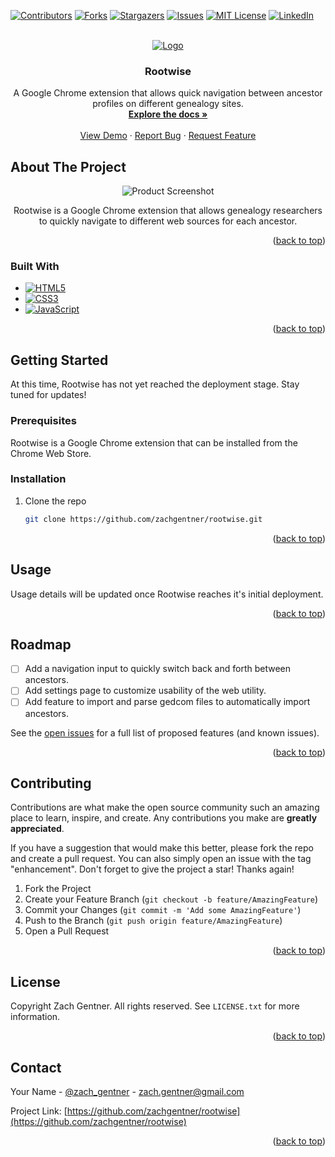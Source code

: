 <!-- Improved compatibility of back to top link: See: https://github.com/othneildrew/Best-README-Template/pull/73 -->

<a name="readme-top"></a>

<!--
*** Thanks for checking out the Best-README-Template. If you have a suggestion
*** that would make this better, please fork the repo and create a pull request
*** or simply open an issue with the tag "enhancement".
*** Don't forget to give the project a star!
*** Thanks again! Now go create something AMAZING! :D
-->

<!-- PROJECT SHIELDS -->
<!--
*** I'm using markdown "reference style" links for readability.
*** Reference links are enclosed in brackets [ ] instead of parentheses ( ).
*** See the bottom of this document for the declaration of the reference variables
*** for contributors-url, forks-url, etc. This is an optional, concise syntax you may use.
*** https://www.markdownguide.org/basic-syntax/#reference-style-links
-->

[![Contributors][contributors-shield]][contributors-url]
[![Forks][forks-shield]][forks-url]
[![Stargazers][stars-shield]][stars-url]
[![Issues][issues-shield]][issues-url]
[![MIT License][license-shield]][license-url]
[![LinkedIn][linkedin-shield]][linkedin-url]

<!-- PROJECT LOGO -->
<br />
<div align="center">
  <a href="https://github.com/zachgentner/rootwise">
    <img src="https://github.com/zachgentner/rootwise/blob/main/src/img/logo.png?raw=true" alt="Logo">
  </a>

<h3 align="center">Rootwise</h3>

  <p align="center">
    A Google Chrome extension that allows quick navigation between ancestor profiles on different genealogy sites.
    <br />
    <a href="https://github.com/zachgentner/rootwise"><strong>Explore the docs »</strong></a>
    <br />
    <br />
    <a href="">View Demo</a>
    ·
    <a href="https://github.com/zachgentner/rootwise/issues">Report Bug</a>
    ·
    <a href="https://github.com/zachgentner/rootwise/issues">Request Feature</a>
  </p>
</div>

<!-- TABLE OF CONTENTS
<details>
  <summary>Table of Contents</summary>
  <ol>
    <li>
      <a href="#about-the-project">About The Project</a>
      <ul>
        <li><a href="#built-with">Built With</a></li>
      </ul>
    </li>
    <li>
      <a href="#getting-started">Getting Started</a>
      <ul>
        <li><a href="#prerequisites">Prerequisites</a></li>
        <li><a href="#installation">Installation</a></li>
      </ul>
    </li>
    <li><a href="#usage">Usage</a></li>
    <li><a href="#roadmap">Roadmap</a></li>
    <li><a href="#contributing">Contributing</a></li>
    <li><a href="#license">License</a></li>
    <li><a href="#contact">Contact</a></li>
    <li><a href="#acknowledgments">Acknowledgments</a></li>
  </ol>
</details> -->

<!-- ABOUT THE PROJECT -->

## About The Project

<div align="center">
    <img src="https://github.com/zachgentner/rootwise/blob/main/src/img/product-screenshot.png" alt="Product Screenshot">
    <p>Rootwise is a Google Chrome extension that allows genealogy researchers to quickly navigate to different web sources for each ancestor.</p>
</div>

<p align="right">(<a href="#readme-top">back to top</a>)</p>

### Built With

- [![HTML5][HTML.com]][HTML-url]
- [![CSS3][CSS.com]][CSS-url]
- [![JavaScript][JavaScript.com]][JavaScript-url]

<p align="right">(<a href="#readme-top">back to top</a>)</p>

<!-- GETTING STARTED -->

## Getting Started

At this time, Rootwise has not yet reached the deployment stage. Stay tuned for updates!

### Prerequisites

Rootwise is a Google Chrome extension that can be installed from the Chrome Web Store.

### Installation

1. Clone the repo
   ```sh
   git clone https://github.com/zachgentner/rootwise.git
   ```

<p align="right">(<a href="#readme-top">back to top</a>)</p>

<!-- USAGE EXAMPLES -->

## Usage

Usage details will be updated once Rootwise reaches it's initial deployment.

<p align="right">(<a href="#readme-top">back to top</a>)</p>

<!-- ROADMAP -->

## Roadmap

- [ ] Add a navigation input to quickly switch back and forth between ancestors.
- [ ] Add settings page to customize usability of the web utility.
- [ ] Add feature to import and parse gedcom files to automatically import ancestors.

See the [open issues](https://github.com/zachgentner/tictactoe/issues) for a full list of proposed features (and known issues).

<p align="right">(<a href="#readme-top">back to top</a>)</p>

<!-- CONTRIBUTING -->

## Contributing

Contributions are what make the open source community such an amazing place to learn, inspire, and create. Any contributions you make are **greatly appreciated**.

If you have a suggestion that would make this better, please fork the repo and create a pull request. You can also simply open an issue with the tag "enhancement".
Don't forget to give the project a star! Thanks again!

1. Fork the Project
2. Create your Feature Branch (`git checkout -b feature/AmazingFeature`)
3. Commit your Changes (`git commit -m 'Add some AmazingFeature'`)
4. Push to the Branch (`git push origin feature/AmazingFeature`)
5. Open a Pull Request

<p align="right">(<a href="#readme-top">back to top</a>)</p>

<!-- LICENSE -->

## License

Copyright Zach Gentner. All rights reserved. See `LICENSE.txt` for more information.

<p align="right">(<a href="#readme-top">back to top</a>)</p>

<!-- CONTACT -->

## Contact

Your Name - [@zach_gentner](https://twitter.com/zach_gentner) - zach.gentner@gmail.com

Project Link: [https://github.com/zachgentner/rootwise](https://github.com/zachgentner/rootwise)

<p align="right">(<a href="#readme-top">back to top</a>)</p>

<!-- MARKDOWN LINKS & IMAGES -->
<!-- https://www.markdownguide.org/basic-syntax/#reference-style-links -->

[contributors-shield]: https://img.shields.io/github/contributors/zachgentner/tictactoe.svg?style=for-the-badge
[contributors-url]: https://github.com/zachgentner/tictactoe/graphs/contributors
[forks-shield]: https://img.shields.io/github/forks/zachgentner/tictactoe.svg?style=for-the-badge
[forks-url]: https://github.com/zachgentner/tictactoe/network/members
[stars-shield]: https://img.shields.io/github/stars/zachgentner/tictactoe.svg?style=for-the-badge
[stars-url]: https://github.com/zachgentner/tictactoe/stargazers
[issues-shield]: https://img.shields.io/github/issues/zachgentner/tictactoe.svg?style=for-the-badge
[issues-url]: https://github.com/zachgentner/tictactoe/issues
[license-shield]: https://img.shields.io/github/license/zachgentner/tictactoe.svg?style=for-the-badge
[license-url]: https://github.com/zachgentner/tictactoe/blob/master/LICENSE.txt
[linkedin-shield]: https://img.shields.io/badge/-LinkedIn-black.svg?style=for-the-badge&logo=linkedin&colorB=555
[linkedin-url]: https://linkedin.com/in/zachgentner
[product-screenshot]: https://github.com/zachgentner/rootwise/blob/main/src/img/product-screenshot.png
[Bootstrap.com]: https://img.shields.io/badge/Bootstrap-563D7C?style=for-the-badge&logo=bootstrap&logoColor=white
[Bootstrap-url]: https://getbootstrap.com
[HTML.com]: https://img.shields.io/badge/html5-E34F26?style=for-the-badge&logo=html5&logoColor=white
[HTML-url]: https://developer.mozilla.org/en-US/docs/Web/HTML
[CSS.com]: https://img.shields.io/badge/css3-3595cf?style=for-the-badge&logo=css3&logoColor=white
[CSS-url]: https://developer.mozilla.org/en-US/docs/Web/CSS
[JavaScript.com]: https://img.shields.io/badge/JavaScript-F7DF1E?style=for-the-badge&logo=javascript&logoColor=black
[JavaScript-url]: https://developer.mozilla.org/en-US/docs/Web/JavaScript

